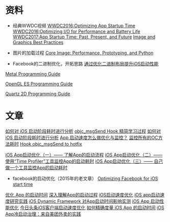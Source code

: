 # 资料
* 经典WWDC视频
        [WWDC2016:Optimizing App Startup Time](https://developer.apple.com/videos/play/wwdc2016/406)
        [WWDC2016:Optimizing I/O for Performance and Battery Life](https://developer.apple.com/videos/play/wwdc2016/719/)
        [WWDC2017:App Startup Time: Past, Present, and Future](https://developer.apple.com/videos/play/wwdc2017/413/)
        [Image and Graphics Best Practices](https://developer.apple.com/videos/play/wwdc2018/219/)
        
        
* 图片的加载过程
        [Core Image: Performance, Prototyping, and Python](https://developer.apple.com/videos/play/wwdc2018/719/)
* Facebook的二进制优化，开拓思路
        [通过优化二进制布局提升iOS启动性能](https://www.bilibili.com/video/BV1NJ411w7hv) 

[Metal Programming Guide](https://developer.apple.com/library/archive/documentation/Miscellaneous/Conceptual/MetalProgrammingGuide/Introduction/Introduction.html)

[OpenGL ES Programming Guide](https://developer.apple.com/library/archive/documentation/3DDrawing/Conceptual/OpenGLES_ProgrammingGuide/Introduction/Introduction.html)

[Quartz 2D Programming Guide](https://developer.apple.com/library/archive/documentation/GraphicsImaging/Conceptual/drawingwithquartz2d/dq_overview/dq_overview.html#//apple_ref/doc/uid/TP30001066-CH202-TPXREF101)




# 文章
[如何对 iOS 启动阶段耗时进行分析](https://ming1016.github.io/2019/12/07/how-to-analyze-startup-time-cost-in-ios/)
[objc_msgSend Hook 精简学习过程](https://linux.ctolib.com/czqasngit-objc_msgSend_hook.html)
[如何对 iOS 启动阶段耗时进行分析](http://www.starming.com/2019/12/07/how-to-analyze-startup-time-cost-in-ios/)
[App 启动速度怎么做优化与监控？](https://time.geekbang.org/column/article/85331)
[监控所有的OC方法耗时](https://juejin.im/post/5d146490f265da1bc37f2065)
[Hook objc_msgSend to hotfix](https://www.dazhuanlan.com/2019/10/18/5da8a4b2a7da7/)

[iOS App启动优化（一）—— 了解App的启动流程](https://juejin.im/post/5da830a4e51d457805049817)
[iOS App启动优化（二）—— 使用“Time Profiler”工具监控App的启动耗时](https://juejin.im/post/5dad6bfb6fb9a04de818fcb8)
[iOS App启动优化（三）—— 自己做一个工具监控App的启动耗时](https://juejin.im/post/5de501e0e51d4540a15879ff)




* facebook的启动优化（2015年的老文章）
        [Optimizing Facebook for iOS start time](https://engineering.fb.com/ios/optimizing-facebook-for-ios-start-time/)

[优化 App 的启动时间](http://yulingtianxia.com/blog/2016/10/30/Optimizing-App-Startup-Time/#%E5%AE%89%E5%85%A8)
[深入理解App的启动过程](https://github.com/LeoMobileDeveloper/Blogs/blob/master/iOS/What%20happened%20at%20startup%20time.md)
[iOS启动速度优化](https://github.com/BiBoyang/BoyangBlog/blob/master/File/iOS_APM_03.md)
[iOS app启动速度研究实践](https://zhuanlan.zhihu.com/p/38183046?from=1086193010&wm=3333_2001&weiboauthoruid=1690182120)
[iOS Dynamic Framework 对App启动时间影响实测](https://www.jianshu.com/p/3263009e9228)
[iOS App 启动性能优化](https://mp.weixin.qq.com/s/Kf3EbDIUuf0aWVT-UCEmbA)
[今日头条iOS客户端启动速度优化](https://juejin.im/entry/5b6061bef265da0f574dfd21)
[如何精确度量 iOS App 的启动时间](https://www.jianshu.com/p/c14987eee107)
[ iOS App冷启动治理：来自美团外卖的实践 ](https://mp.weixin.qq.com/s/jN3jaNrvXczZoYIRCWZs7w)

